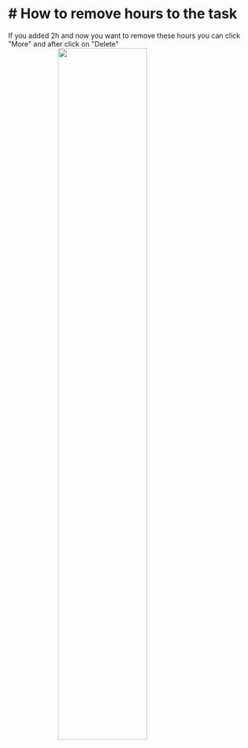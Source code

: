 
# # How to remove hours to the task

If you added 2h and now you want to remove these hours you can click "More" and after click on "Delete"
<img src="/assets/2025-07-08-13-52-39-image.png" style="width: 60%; display: block; margin: auto;">

